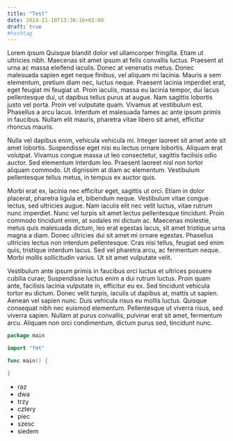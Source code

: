 ```yaml
---
title: "Test"
date: 2024-11-10T13:36:16+01:00
draft: true
#hashtag
---
```



Lorem ipsum Quisque blandit dolor vel ullamcorper fringilla. Etiam ut ultricies nibh. Maecenas sit amet ipsum at felis convallis luctus. Praesent at urna ac massa eleifend iaculis. Donec at venenatis metus. Donec malesuada sapien eget neque finibus, vel aliquam mi lacinia. Mauris a sem elementum, pretium diam nec, luctus neque. Praesent lacinia imperdiet erat, eget feugiat mi feugiat ut. Proin iaculis, massa eu lacinia tempor, dui lacus pellentesque dui, ut dapibus tellus purus at augue. Nam sagittis lobortis justo vel porta. Proin vel vulputate quam. Vivamus at vestibulum est. Phasellus a arcu lacus. Interdum et malesuada fames ac ante ipsum primis in faucibus. Nullam elit mauris, pharetra vitae libero sit amet, efficitur rhoncus mauris.

Nulla vel dapibus enim, vehicula vehicula mi. Integer laoreet sit amet ante sit amet lobortis. Suspendisse eget nisi eu lectus ornare lobortis. Aliquam erat volutpat. Vivamus congue massa ut leo consectetur, sagittis facilisis odio auctor. Sed elementum interdum leo. Praesent laoreet nisl non tortor aliquam commodo. Ut dignissim at diam ac elementum. Vestibulum pellentesque tellus metus, in tempus ex auctor quis.

Morbi erat ex, lacinia nec efficitur eget, sagittis ut orci. Etiam in dolor placerat, pharetra ligula et, bibendum neque. Vestibulum vitae congue lectus, sed ultricies augue. Nam iaculis elit nec velit luctus, vitae rutrum nunc imperdiet. Nunc vel turpis sit amet lectus pellentesque tincidunt. Proin commodo tincidunt enim, at sodales mi dictum ac. Maecenas molestie, metus quis malesuada dictum, leo erat egestas lacus, sit amet tristique urna magna a diam. Donec ultricies dui sit amet mi ornare egestas. Phasellus ultricies lectus non interdum pellentesque. Cras nisi tellus, feugiat sed enim quis, tristique interdum lacus. Sed vel pharetra arcu, ac fermentum neque. Morbi mollis sollicitudin varius. Ut sit amet vulputate velit.

Vestibulum ante ipsum primis in faucibus orci luctus et ultrices posuere cubilia curae; Suspendisse luctus enim a dui rutrum luctus. Proin quam ante, facilisis lacinia vulputate in, efficitur eu ex. Sed tincidunt vehicula tortor eu dictum. Donec velit turpis, iaculis ut dapibus at, mattis ut sapien. Aenean vel sapien nunc. Duis vehicula risus eu mollis luctus. Quisque consequat nibh nec euismod elementum. Pellentesque ut viverra risus, sed viverra sapien. Nullam at purus convallis, pulvinar erat sit amet, fermentum arcu. Aliquam non orci condimentum, dictum purus sed, tincidunt nunc.

```go
package main

import "fmt"

func main() {

}
```


- raz
- dwa
- trzy
- cztery
- piec
- szesc
- siedem
